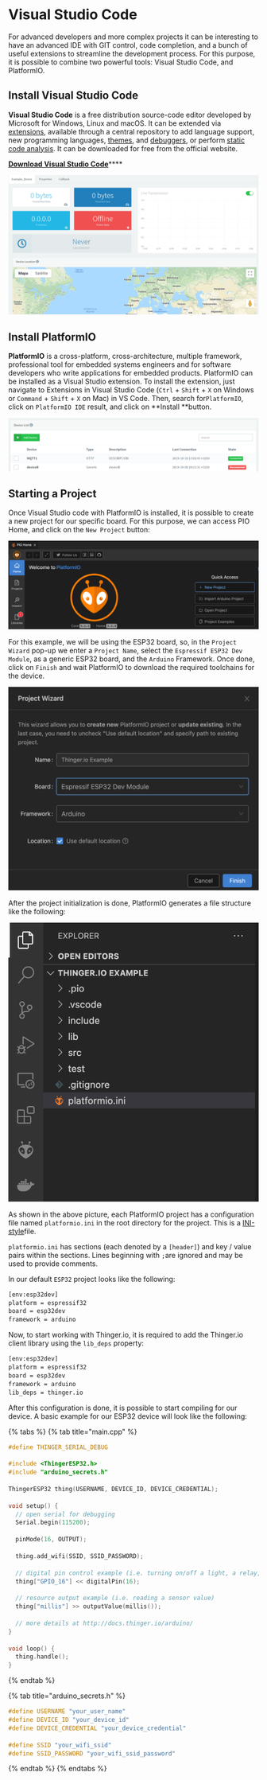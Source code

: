 # Visual Studio Code

For advanced developers and more complex projects it can be interesting to have an advanced IDE with GIT control, code completion, and a bunch of useful extensions to streamline the development process. For this purpose, it is possible to combine two powerful tools: Visual Studio Code, and PlatformIO.

## Install Visual Studio Code

**Visual Studio Code** is a free distribution source-code editor developed by Microsoft for Windows, Linux and macOS. It can be extended via [extensions](https://en.wikipedia.org/wiki/Plug-in\_\(computing\)), available through a central repository to add language support, new programming languages, [themes](https://en.wikipedia.org/wiki/Theme\_\(computing\)), and [debuggers](https://en.wikipedia.org/wiki/Debugger), or perform [static code analysis](https://en.wikipedia.org/wiki/Static\_code\_analysis). It can be downloaded for free from the official website.

&#x20;[**Download Visual Studio Code**](https://code.visualstudio.com/download)****

![](<../.gitbook/assets/image (243).png>)

## **Install PlatformIO**

**PlatformIO** is a cross-platform, cross-architecture, multiple framework, professional tool for embedded systems engineers and for software developers who write applications for embedded products. PlatformIO can be installed as a Visual Studio extension. To install the extension,  just navigate to Extensions in Visual Studio Code (`Ctrl` + `Shift` + `X` on Windows or `Command` + `Shift` + `X` on Mac) in VS Code. Then, search for`PlatformIO`, click on `PlatformIO IDE` result, and click on **Install **button.

![](<../.gitbook/assets/image (246).png>)

## Starting a Project

Once Visual Studio code with PlatformIO is installed, it is possible to create a new project for our specific board. For this purpose, we can access PIO Home, and click on the `New Project` button:

![Create a new Project from PIO Home.](<../.gitbook/assets/image (415).png>)

For this example, we will be using the ESP32 board, so, in the `Project Wizard` pop-up we enter a `Project Name`, select the `Espressif ESP32 Dev Module`, as a generic ESP32 board, and the `Arduino` Framework. Once done, click on `Finish` and wait PlatformIO to download the required toolchains for the device.

![PlatformIO project Wizard](<../.gitbook/assets/image (414).png>)

After the project initialization is done, PlatformIO generates a file structure like the following:

![PlatformIO default project structure](<../.gitbook/assets/image (417).png>)

As shown in the above picture, each PlatformIO project has a configuration file named `platformio.ini` in the root directory for the project. This is a [INI-style](http://en.wikipedia.org/wiki/INI\_file)file.

`platformio.ini` has sections (each denoted by a `[header]`) and key / value pairs within the sections. Lines beginning with `;`are ignored and may be used to provide comments.

In our default `ESP32` project looks like the following:

```bash
[env:esp32dev]
platform = espressif32
board = esp32dev
framework = arduino
```

Now, to start working with Thinger.io, it is required to add the Thinger.io client library using the `lib_deps` property:

```bash
[env:esp32dev]
platform = espressif32
board = esp32dev
framework = arduino
lib_deps = thinger.io
```

After this configuration is done, it is possible to start compiling for our device. A basic example for our ESP32 device will look like the following:

{% tabs %}
{% tab title="main.cpp" %}
```cpp
#define THINGER_SERIAL_DEBUG

#include <ThingerESP32.h>
#include "arduino_secrets.h"

ThingerESP32 thing(USERNAME, DEVICE_ID, DEVICE_CREDENTIAL);

void setup() {
  // open serial for debugging
  Serial.begin(115200);

  pinMode(16, OUTPUT);

  thing.add_wifi(SSID, SSID_PASSWORD);

  // digital pin control example (i.e. turning on/off a light, a relay, configuring a parameter, etc)
  thing["GPIO_16"] << digitalPin(16);

  // resource output example (i.e. reading a sensor value)
  thing["millis"] >> outputValue(millis());

  // more details at http://docs.thinger.io/arduino/
}

void loop() {
  thing.handle();
}
```
{% endtab %}

{% tab title="arduino_secrets.h" %}
```cpp
#define USERNAME "your_user_name"
#define DEVICE_ID "your_device_id"
#define DEVICE_CREDENTIAL "your_device_credential"

#define SSID "your_wifi_ssid"
#define SSID_PASSWORD "your_wifi_ssid_password"
```
{% endtab %}
{% endtabs %}
